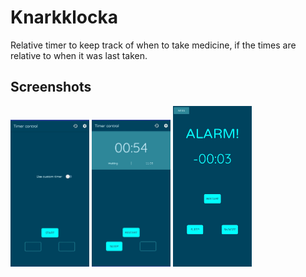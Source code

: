 # Knarkklocka
Relative timer to keep track of when to take medicine, if the times are relative to when it was last taken.

## Screenshots

<img src="https://github.com/kasanari/knarkklocka/blob/master/waiting.jpg" width="25%">
<img src="https://github.com/kasanari/knarkklocka/blob/master/running.jpg" width="25%">
<img src="https://github.com/kasanari/knarkklocka/blob/master/alarm.jpg" width="25%">
